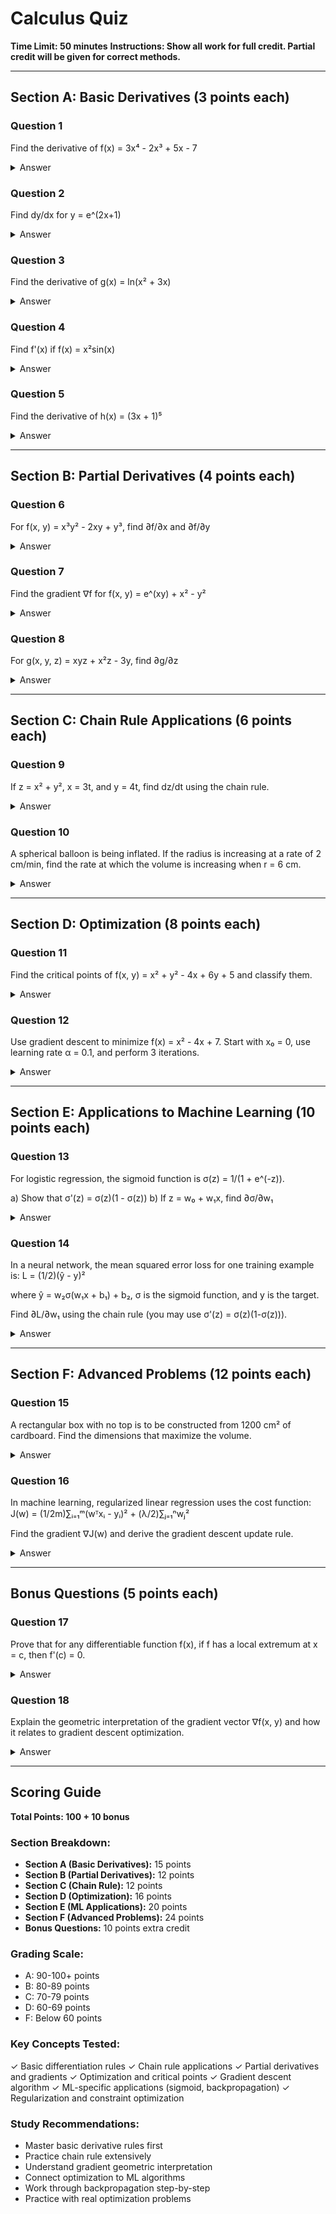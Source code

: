 # Calculus Quiz

**Time Limit: 50 minutes**
**Instructions: Show all work for full credit. Partial credit will be given for correct methods.**

---

## Section A: Basic Derivatives (3 points each)

### Question 1
Find the derivative of f(x) = 3x⁴ - 2x³ + 5x - 7

<details>
<summary>Answer</summary>
f'(x) = **12x³ - 6x² + 5**

Using power rule: d/dx[xⁿ] = nxⁿ⁻¹
</details>

### Question 2
Find dy/dx for y = e^(2x+1)

<details>
<summary>Answer</summary>
dy/dx = **2e^(2x+1)**

Using chain rule: d/dx[e^u] = e^u × du/dx, where u = 2x+1, so du/dx = 2
</details>

### Question 3
Find the derivative of g(x) = ln(x² + 3x)

<details>
<summary>Answer</summary>
g'(x) = **(2x + 3)/(x² + 3x)**

Using chain rule: d/dx[ln(u)] = (1/u) × du/dx, where u = x² + 3x, so du/dx = 2x + 3
</details>

### Question 4
Find f'(x) if f(x) = x²sin(x)

<details>
<summary>Answer</summary>
f'(x) = **2x sin(x) + x² cos(x)**

Using product rule: d/dx[uv] = u'v + uv'
where u = x², u' = 2x, v = sin(x), v' = cos(x)
</details>

### Question 5
Find the derivative of h(x) = (3x + 1)⁵

<details>
<summary>Answer</summary>
h'(x) = **15(3x + 1)⁴**

Using chain rule: d/dx[uⁿ] = nuⁿ⁻¹ × du/dx
where u = 3x + 1, du/dx = 3, n = 5
So: 5(3x + 1)⁴ × 3 = 15(3x + 1)⁴
</details>

---

## Section B: Partial Derivatives (4 points each)

### Question 6
For f(x, y) = x³y² - 2xy + y³, find ∂f/∂x and ∂f/∂y

<details>
<summary>Answer</summary>
**∂f/∂x = 3x²y² - 2y** (treat y as constant)

**∂f/∂y = 2x³y - 2x + 3y²** (treat x as constant)
</details>

### Question 7
Find the gradient ∇f for f(x, y) = e^(xy) + x² - y²

<details>
<summary>Answer</summary>
∇f = [∂f/∂x, ∂f/∂y]

∂f/∂x = ye^(xy) + 2x
∂f/∂y = xe^(xy) - 2y

**∇f = [ye^(xy) + 2x, xe^(xy) - 2y]**
</details>

### Question 8
For g(x, y, z) = xyz + x²z - 3y, find ∂g/∂z

<details>
<summary>Answer</summary>
**∂g/∂z = xy + x²**

Treating x and y as constants when differentiating with respect to z.
</details>

---

## Section C: Chain Rule Applications (6 points each)

### Question 9
If z = x² + y², x = 3t, and y = 4t, find dz/dt using the chain rule.

<details>
<summary>Answer</summary>
**Method 1 (Chain rule):**
dz/dt = (∂z/∂x)(dx/dt) + (∂z/∂y)(dy/dt)

∂z/∂x = 2x, ∂z/∂y = 2y
dx/dt = 3, dy/dt = 4

dz/dt = 2x(3) + 2y(4) = 6x + 8y
Substituting x = 3t and y = 4t:
dz/dt = 6(3t) + 8(4t) = 18t + 32t = **50t**

**Method 2 (Direct substitution verification):**
z = (3t)² + (4t)² = 9t² + 16t² = 25t²
dz/dt = 50t ✓
</details>

### Question 10
A spherical balloon is being inflated. If the radius is increasing at a rate of 2 cm/min, find the rate at which the volume is increasing when r = 6 cm.

<details>
<summary>Answer</summary>
**Given:**
- dr/dt = 2 cm/min
- r = 6 cm when we want dV/dt
- V = (4/3)πr³

**Solution:**
dV/dt = dV/dr × dr/dt

dV/dr = 4πr²

dV/dt = 4πr² × dr/dt = 4π(6)² × 2 = 4π(36) × 2 = **288π cm³/min**
</details>

---

## Section D: Optimization (8 points each)

### Question 11
Find the critical points of f(x, y) = x² + y² - 4x + 6y + 5 and classify them.

<details>
<summary>Answer</summary>
**Step 1: Find critical points**
∇f = [∂f/∂x, ∂f/∂y] = [2x - 4, 2y + 6] = [0, 0]

2x - 4 = 0 → x = 2
2y + 6 = 0 → y = -3

**Critical point: (2, -3)**

**Step 2: Second derivative test**
∂²f/∂x² = 2, ∂²f/∂y² = 2, ∂²f/∂x∂y = 0

Discriminant D = (∂²f/∂x²)(∂²f/∂y²) - (∂²f/∂x∂y)² = (2)(2) - (0)² = 4 > 0

Since D > 0 and ∂²f/∂x² = 2 > 0, the critical point **(2, -3) is a local minimum**.

**Minimum value:** f(2, -3) = 4 + 9 - 8 - 18 + 5 = **-8**
</details>

### Question 12
Use gradient descent to minimize f(x) = x² - 4x + 7. Start with x₀ = 0, use learning rate α = 0.1, and perform 3 iterations.

<details>
<summary>Answer</summary>
**Gradient:** f'(x) = 2x - 4

**Gradient descent update:** x_{n+1} = x_n - α × f'(x_n)

**Iteration 0:** x₀ = 0
f'(0) = 2(0) - 4 = -4
x₁ = 0 - 0.1(-4) = 0 + 0.4 = **0.4**

**Iteration 1:** x₁ = 0.4
f'(0.4) = 2(0.4) - 4 = -3.2
x₂ = 0.4 - 0.1(-3.2) = 0.4 + 0.32 = **0.72**

**Iteration 2:** x₂ = 0.72
f'(0.72) = 2(0.72) - 4 = -2.56
x₃ = 0.72 - 0.1(-2.56) = 0.72 + 0.256 = **0.976**

**Results:** x₀ = 0, x₁ = 0.4, x₂ = 0.72, x₃ = 0.976

**Note:** Analytical minimum is at x = 2 (where f'(x) = 0)
</details>

---

## Section E: Applications to Machine Learning (10 points each)

### Question 13
For logistic regression, the sigmoid function is σ(z) = 1/(1 + e^(-z)).

a) Show that σ'(z) = σ(z)(1 - σ(z))
b) If z = w₀ + w₁x, find ∂σ/∂w₁

<details>
<summary>Answer</summary>
**a) Derivative of sigmoid:**

σ(z) = (1 + e^(-z))^(-1)

Using chain rule:
σ'(z) = -(1 + e^(-z))^(-2) × (-e^(-z)) = e^(-z)/(1 + e^(-z))²

Rewrite the result:
σ'(z) = e^(-z)/(1 + e^(-z))² = [1/(1 + e^(-z))] × [e^(-z)/(1 + e^(-z))]

= σ(z) × [e^(-z)/(1 + e^(-z))]

= σ(z) × [(1 + e^(-z) - 1)/(1 + e^(-z))]

= σ(z) × [1 - 1/(1 + e^(-z))]

= **σ(z)(1 - σ(z))** ✓

**b) Chain rule application:**
∂σ/∂w₁ = σ'(z) × ∂z/∂w₁ = σ(z)(1 - σ(z)) × x = **xσ(z)(1 - σ(z))**
</details>

### Question 14
In a neural network, the mean squared error loss for one training example is:
L = (1/2)(ŷ - y)²

where ŷ = w₂σ(w₁x + b₁) + b₂, σ is the sigmoid function, and y is the target.

Find ∂L/∂w₁ using the chain rule (you may use σ'(z) = σ(z)(1-σ(z))).

<details>
<summary>Answer</summary>
**Chain rule breakdown:**
∂L/∂w₁ = ∂L/∂ŷ × ∂ŷ/∂σ × ∂σ/∂z × ∂z/∂w₁

where z = w₁x + b₁

**Step-by-step:**

1) **∂L/∂ŷ = (ŷ - y)**

2) **∂ŷ/∂σ = w₂** (since ŷ = w₂σ + b₂)

3) **∂σ/∂z = σ(z)(1 - σ(z))** (given)

4) **∂z/∂w₁ = x** (since z = w₁x + b₁)

**Final result:**
∂L/∂w₁ = (ŷ - y) × w₂ × σ(z)(1 - σ(z)) × x

= **x(ŷ - y)w₂σ(z)(1 - σ(z))**

where z = w₁x + b₁ and σ(z) = 1/(1 + e^(-z))
</details>

---

## Section F: Advanced Problems (12 points each)

### Question 15
A rectangular box with no top is to be constructed from 1200 cm² of cardboard. Find the dimensions that maximize the volume.

<details>
<summary>Answer</summary>
**Setup:**
Let the base be x × y and height be h.
- Surface area: xy + 2xh + 2yh = 1200
- Volume: V = xyh (to maximize)

**Express h in terms of x and y:**
xy + 2h(x + y) = 1200
h = (1200 - xy)/(2(x + y))

**Substitute into volume:**
V(x, y) = xy × (1200 - xy)/(2(x + y)) = xy(1200 - xy)/(2(x + y))

**Find critical points:**
This is complex, so let's use symmetry. For maximum volume, optimal design is often when x = y.

Let x = y, then:
h = (1200 - x²)/(4x)
V(x) = x² × (1200 - x²)/(4x) = x(1200 - x²)/4 = (1200x - x³)/4

**Maximize V(x):**
dV/dx = (1200 - 3x²)/4 = 0
1200 - 3x² = 0
x² = 400
x = 20 cm

**Therefore:**
- x = y = **20 cm**
- h = (1200 - 400)/(4 × 20) = 800/80 = **10 cm**

**Maximum volume:** V = 20 × 20 × 10 = **4000 cm³**
</details>

### Question 16
In machine learning, regularized linear regression uses the cost function:
J(w) = (1/2m)∑ᵢ₌₁ᵐ(wᵀxᵢ - yᵢ)² + (λ/2)∑ⱼ₌₁ⁿwⱼ²

Find the gradient ∇J(w) and derive the gradient descent update rule.

<details>
<summary>Answer</summary>
**Cost function breakdown:**
J(w) = MSE term + Regularization term

**Gradient of MSE term:**
∂/∂wⱼ [(1/2m)∑ᵢ₌₁ᵐ(wᵀxᵢ - yᵢ)²] = (1/m)∑ᵢ₌₁ᵐ(wᵀxᵢ - yᵢ)xᵢⱼ

In matrix form: (1/m)Xᵀ(Xw - y)

**Gradient of regularization term:**
∂/∂wⱼ [(λ/2)∑ⱼ₌₁ⁿwⱼ²] = λwⱼ

In matrix form: λw

**Complete gradient:**
∇J(w) = (1/m)Xᵀ(Xw - y) + λw

**Gradient descent update:**
w_{new} = w_{old} - α∇J(w)
w_{new} = w_{old} - α[(1/m)Xᵀ(Xw - y) + λw]
w_{new} = w_{old} - α(1/m)Xᵀ(Xw - y) - αλw
**w_{new} = w_{old}(1 - αλ) - α(1/m)Xᵀ(Xw - y)**

**Note:** The term (1 - αλ) represents weight decay - the regularization shrinks weights toward zero.
</details>

---

## Bonus Questions (5 points each)

### Question 17
Prove that for any differentiable function f(x), if f has a local extremum at x = c, then f'(c) = 0.

<details>
<summary>Answer</summary>
**Proof by contradiction:**

Assume f has a local extremum at x = c but f'(c) ≠ 0.

**Case 1:** f'(c) > 0
- By definition of derivative: f'(c) = lim[h→0] (f(c+h) - f(c))/h > 0
- This means for sufficiently small h > 0: (f(c+h) - f(c))/h > 0
- Therefore: f(c+h) > f(c) for small positive h
- And for small negative h: f(c+h) < f(c)
- This contradicts f having a local extremum at c

**Case 2:** f'(c) < 0
- Similar argument shows f(c+h) < f(c) for small positive h
- And f(c+h) > f(c) for small negative h
- Again contradicts local extremum

**Conclusion:** Since both cases lead to contradiction, we must have **f'(c) = 0**.

**Note:** This is Fermat's theorem. The converse is not true - f'(c) = 0 doesn't guarantee an extremum (consider f(x) = x³ at x = 0).
</details>

### Question 18
Explain the geometric interpretation of the gradient vector ∇f(x, y) and how it relates to gradient descent optimization.

<details>
<summary>Answer</summary>
**Geometric Interpretation:**

1. **Direction:** ∇f(x, y) points in the direction of **steepest increase** of f at point (x, y)

2. **Magnitude:** ||∇f(x, y)|| represents the **rate of steepest increase**

3. **Perpendicular to level curves:** The gradient is always perpendicular to the contour lines (level curves) of f

4. **Zero gradient:** ∇f = 0 at critical points (local maxima, minima, or saddle points)

**Relationship to Gradient Descent:**

1. **Opposite direction:** Gradient descent moves in the direction **-∇f** (negative gradient) to find minima

2. **Update rule:** w_{new} = w_{old} - α∇f(w_{old})

3. **Step size:** The learning rate α controls how far we move in the gradient direction

4. **Convergence:** At the minimum, ∇f = 0, so updates become w_{new} = w_{old} (convergence)

5. **Geometric intuition:** Like a ball rolling downhill - it naturally follows the steepest descent path

**Practical implications:**
- Large gradient → steep slope → larger steps
- Small gradient → gentle slope → smaller steps
- Zero gradient → flat surface → stop (minimum found)
</details>

---

## Scoring Guide

**Total Points: 100 + 10 bonus**

### Section Breakdown:
- **Section A (Basic Derivatives):** 15 points
- **Section B (Partial Derivatives):** 12 points
- **Section C (Chain Rule):** 12 points
- **Section D (Optimization):** 16 points
- **Section E (ML Applications):** 20 points
- **Section F (Advanced Problems):** 24 points
- **Bonus Questions:** 10 points extra credit

### Grading Scale:
- A: 90-100+ points
- B: 80-89 points
- C: 70-79 points
- D: 60-69 points
- F: Below 60 points

### Key Concepts Tested:
✓ Basic differentiation rules
✓ Chain rule applications
✓ Partial derivatives and gradients
✓ Optimization and critical points
✓ Gradient descent algorithm
✓ ML-specific applications (sigmoid, backpropagation)
✓ Regularization and constraint optimization

### Study Recommendations:
- Master basic derivative rules first
- Practice chain rule extensively
- Understand gradient geometric interpretation
- Connect optimization to ML algorithms
- Work through backpropagation step-by-step
- Practice with real optimization problems